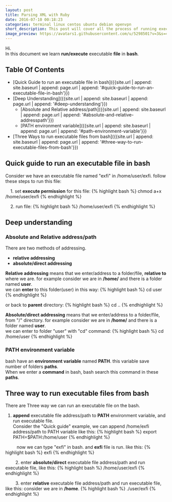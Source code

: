 ```yaml
---
layout: post
title: Parsing XML with Ruby
date: 2016-07-10 00:18:23
categories: terminal linux centos ubuntu debian openvpn
short_description: This post will cover all the process of running executable files 
image_preview: https://avatars1.githubusercontent.com/u/5298501?v=3&s=466
---
```

Hi.  
In this document we learn **run/execute** executable **file** in **bash**.

## Table Of Contents
* [Quick Guide to run an executable file in bash]({{site.url | append: site.baseurl | append: page.url | append: '#quick-guide-to-run-an-executable-file-in-bash'}})
* [Deep Understanding]({{site.url | append: site.baseurl | append: page.url | append: '#deep-understanding'}})
	* [Absolute and Relative address/path]({{site.url | append: site.baseurl | append: page.url | append: '#absolute-and-relative-addresspath'}})
    * [PATH environment variable]({{site.url | append: site.baseurl | append: page.url | append: '#path-environment-variable'}})
* [Three Ways to run executable files from bash]({{site.url | append: site.baseurl | append: page.url | append: '#three-way-to-run-executable-files-from-bash'}})

## Quick guide to run an executable file in bash
Consider we have an executable file named "exfi" in /home/user/exfi. follow these steps to run this file:
<!--more-->

&nbsp;&nbsp;&nbsp;&nbsp;1. set **execute permission** for this file:
{% highlight bash %}
chmod a+x /home/user/exfi
{% endhighlight %}

&nbsp;&nbsp;&nbsp;&nbsp;2. run file:
{% highlight bash %}
/home/user/exfi
{% endhighlight %}

## Deep understanding

### Absolute and Relative address/path
There are two methods of addressing.

* **relative addressing**
* **absolute/direct addressing**


**Relative addressing** means that we enter/address to a folder/file, **relative to** where we are. for example consider we are in **/home/** and there is a folder named **user**.  
we can **enter** to this folder(user) in this way:
{% highlight bash %}
cd user
{% endhighlight %}

or back to **parent** directory:
{% highlight bash %}
cd ..
{% endhighlight %}

**Absolute/direct addressing** means that we enter/address to a folder/file, from "/" directory. for example consider we are in **/home/** and there is a folder named **user**.  
we can enter to folder "user" with "cd" command:
{% highlight bash %}
cd /home/user
{% endhighlight %}

### PATH environment variable
bash have an **environment variable** named **PATH**. this variable save number of folders **paths**.  
When we enter a **command** in bash, bash search this command in these **paths**.
## Three way to run executable files from bash
There are Three way we can run an executable file on the bash.  

1. **append** executable file address/path to **PATH** environment variable, and run executable file.  
Consider the "Quick guide" example, we can append /home/exfi address/path to PATH variable like this:
{% highlight bash %}
    export PATH=$PATH:/home/user
{% endhighlight %}

&nbsp;&nbsp;&nbsp;&nbsp;&nbsp;&nbsp;&nbsp;&nbsp; now we can type "exfi" in bash. and **exfi** file is run. like this:
{% highlight bash %}
    exfi
{% endhighlight %}

&nbsp;&nbsp;&nbsp;&nbsp;&nbsp;&nbsp;&nbsp;&nbsp;2. enter **absolute/direct** executable file address/path and run executable file, like this:
{% highlight bash %}
    /home/user/exfi
{% endhighlight %}

&nbsp;&nbsp;&nbsp;&nbsp;&nbsp;&nbsp;&nbsp;&nbsp;3. enter **relative** executable file address/path and run executable file, like this:
consider we are in **/home**.
{% highlight bash %}
    ./user/exfi
{% endhighlight %}
